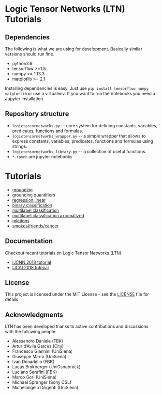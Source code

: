 # Logic Tensor Networks (LTN) Tutorials

## Dependencies

The following is what we are using for development. Basically similar versions should run fine.

* python3.6
* tensorflow >=1.8
* numpy >= 1.13.3
* matplotlib >= 2.1

Installing dependencies is easy. Just use ``pip install tensorflow numpy matplotlib`` or use a virtualenv. If you want to run the notebooks you need a Jupyter installation.

## Repository structure

* ``logictensornetworks.py`` -- core system for defining constants, variables, predicates, functions and formulas.
* ``logictensornetworks_wrapper.py`` -- a simple wrapper that allows to express constants, variables, predicates, functions and formulas using strings.
* ``logictensornetworks_library.py`` -- a collection of useful functions.
* ``*.ipynb`` are jupyter notebooks


# Tutorials

* [grounding](https://nbviewer.jupyter.org/github/logictensornetworks/tutorials/blob/master/grounding.ipynb)
* [grounding quantifiers](https://nbviewer.jupyter.org/github/logictensornetworks/tutorials/blob/master/grounding_quantifiers.ipynb)
* [regression linear](https://nbviewer.jupyter.org/github/logictensornetworks/tutorials/blob/master/regression_linear.ipynb)
* [binary classification](https://nbviewer.jupyter.org/github/logictensornetworks/tutorials/blob/master/binary_classification.ipynb)
* [multilabel classification](https://nbviewer.jupyter.org/github/logictensornetworks/tutorials/blob/master/multilabel_classification.ipynb)
* [multilabel classification axiomatized](https://nbviewer.jupyter.org/github/logictensornetworks/tutorials/blob/master/multilabel_classification_axiomatized.ipynb)
* [relations](https://nbviewer.jupyter.org/github/logictensornetworks/tutorials/blob/master/relations.ipynb)
* [smokes/friends/cancer](https://nbviewer.jupyter.org/github/logictensornetworks/tutorials/blob/master/smokes_friends_cancer.ipynb)

## Documentation

Checkout recent tutorials on Logic Tensor Networks (LTN)

* [IJCNN 2018 tutorial](https://sites.google.com/fbk.eu/ltn/tutorial-ijcnn-2018)
* [IJCAI 2018 tutorial](https://sites.google.com/fbk.eu/ltn/tutorial-ijcai-2018)

## License

This project is licensed under the MIT License - see the [LICENSE](LICENSE) file for details

## Acknowledgments

LTN has been developed thanks to active contributions and discussions with the following people:
* Alessandro Daniele (FBK)
* Artur d’Avila Garces (City)
* Francesco Giannini (UniSiena)
* Giuseppe Marra (UniSiena)
* Ivan Donadello (FBK)
* Lucas Brukberger (UniOsnabruck)
* Luciano Serafini (FBK)
* Marco Gori (UniSiena)
* Michael Spranger (Sony CSL)
* Michelangelo Diligenti (UniSiena)

